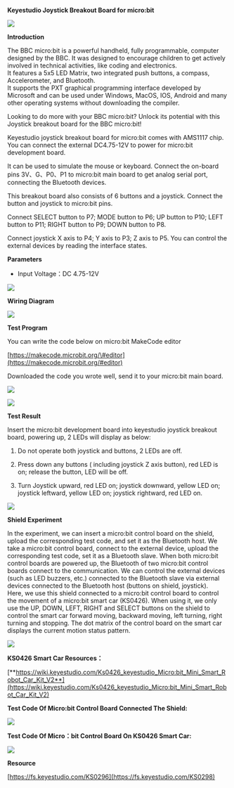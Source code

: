 **Keyestudio Joystick Breakout Board for micro:bit**

**![](KS0296/media/20a51988ed2a4b1564ef1c6855d595d3.jpeg)**

**Introduction**

The BBC micro:bit is a powerful handheld, fully programmable, computer designed
by the BBC. It was designed to encourage children to get actively involved in
technical activities, like coding and electronics.   
It features a 5x5 LED Matrix, two integrated push buttons, a compass,
Accelerometer, and Bluetooth.   
It supports the PXT graphical programming interface developed by Microsoft and
can be used under Windows, MacOS, IOS, Android and many other operating systems
without downloading the compiler.

Looking to do more with your BBC micro:bit? Unlock its potential with this
Joystick breakout board for the BBC micro:bit!

Keyestudio joystick breakout board for micro:bit comes with AMS1117 chip. You
can connect the external DC4.75-12V to power for micro:bit development board.

It can be used to simulate the mouse or keyboard. Connect the on-board pins
3V、G、P0、P1 to micro:bit main board to get analog serial port, connecting the
Bluetooth devices.

This breakout board also consists of 6 buttons and a joystick. Connect the
button and joystick to micro:bit pins.

Connect SELECT button to P7; MODE button to P6; UP button to P10; LEFT button to
P11; RIGHT button to P9; DOWN button to P8.

Connect joystick X axis to P4; Y axis to P3; Z axis to P5. You can control the
external devices by reading the interface states.

**Parameters**

-   Input Voltage：DC 4.75-12V

![](KS0296/media/51dbd3a8580290cc331bb4e8e0f873a7.jpeg)

**Wiring Diagram**

**![](KS0296/media/e4ad1f6c7c40341fc7090217f16491c8.jpeg)**

**Test Program**

You can write the code below on micro:bit MakeCode editor

[https://makecode.microbit.org/\#editor](https://makecode.microbit.org/#editor)

Downloaded the code you wrote well, send it to your micro:bit main board.

![](KS0296/media/2d5198eabfc03d9a000de6c2953b3fa9.png)

![](KS0296/media/ce78e013e21f5cd89da59bca7509948f.png)

**Test Result**

Insert the micro:bit development board into keyestudio joystick breakout board,
powering up, 2 LEDs will display as below:

1.  Do not operate both joystick and buttons, 2 LEDs are off.

2.  Press down any buttons ( including joystick Z axis button), red LED is on;
    release the button, LED will be off.

3.  Turn Joystick upward, red LED on; joystick downward, yellow LED on; joystick
    leftward, yellow LED on; joystick rightward, red LED on.

![](KS0296/media/9674628ac3c929e5e738b9b582ffb3ae.jpeg)

**Shield Experiment**

In the experiment, we can insert a micro:bit control board on the shield, upload
the corresponding test code, and set it as the Bluetooth host. We take a
micro:bit control board, connect to the external device, upload the
corresponding test code, set it as a Bluetooth slave. When both micro:bit
control boards are powered up, the Bluetooth of two micro:bit control boards
connect to the communication. We can control the external devices (such as LED
buzzers, etc.) connected to the Bluetooth slave via external devices connected
to the Bluetooth host (buttons on shield, joystick).  
Here, we use this shield connected to a micro:bit control board to control the
movement of a micro:bit smart car (KS0426). When using it, we only use the UP,
DOWN, LEFT, RIGHT and SELECT buttons on the shield to control the smart car
forward moving, backward moving, left turning, right turning and stopping. The
dot matrix of the control board on the smart car displays the current motion
status pattern.

![](KS0296/media/2449a208425674c0658cac936f150264.jpeg)

**KS0426 Smart Car Resources：**

[**https://wiki.keyestudio.com/Ks0426_keyestudio_Micro:bit_Mini_Smart_Robot_Car_Kit_V2**](https://wiki.keyestudio.com/Ks0426_keyestudio_Micro:bit_Mini_Smart_Robot_Car_Kit_V2)

**Test Code Of Micro:bit Control Board Connected The Shield:**

![](KS0296/media/a546d4cc16e4fb74a28c8d6013187a73.png)

**Test Code Of Micro：bit Control Board On KS0426 Smart Car:**

**![](KS0296/media/56053e868c8513719a5017ca54be855d.png)**

**Resource**

[https://fs.keyestudio.com/KS0296](https://fs.keyestudio.com/KS0298)
